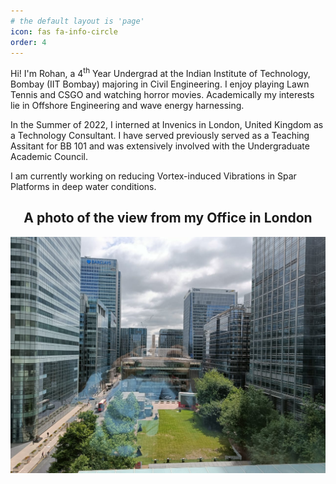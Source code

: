 ```yaml
---
# the default layout is 'page'
icon: fas fa-info-circle
order: 4
---
```


Hi! I'm Rohan, a 4<sup>th</sup> Year Undergrad at the Indian Institute of Technology, Bombay (IIT Bombay) majoring in Civil Engineering. I enjoy playing Lawn Tennis and CSGO and watching horror movies. Academically my interests lie in Offshore Engineering and wave energy harnessing. 

In the Summer of 2022, I interned at Invenics in London, United Kingdom as a Technology Consultant. I have served previously served as a Teaching Assitant for BB 101 and was extensively involved with the Undergraduate Academic Council. 

I am currently working on reducing Vortex-induced Vibrations in Spar Platforms in deep water conditions.

## <center>A photo of the view from my Office in London</center>
![Picture](/assets/images/Office_View.jpeg)